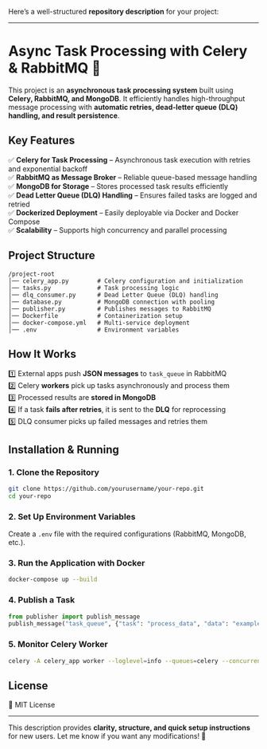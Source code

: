 Here’s a well-structured **repository description** for your project:  

---

# **Async Task Processing with Celery & RabbitMQ** 🚀  

This project is an **asynchronous task processing system** built using **Celery, RabbitMQ, and MongoDB**. It efficiently handles high-throughput message processing with **automatic retries, dead-letter queue (DLQ) handling, and result persistence**.  

## **Key Features**  
✅ **Celery for Task Processing** – Asynchronous task execution with retries and exponential backoff  
✅ **RabbitMQ as Message Broker** – Reliable queue-based message handling  
✅ **MongoDB for Storage** – Stores processed task results efficiently  
✅ **Dead Letter Queue (DLQ) Handling** – Ensures failed tasks are logged and retried  
✅ **Dockerized Deployment** – Easily deployable via Docker and Docker Compose  
✅ **Scalability** – Supports high concurrency and parallel processing  

## **Project Structure**  
```
/project-root  
│── celery_app.py        # Celery configuration and initialization  
│── tasks.py             # Task processing logic  
│── dlq_consumer.py      # Dead Letter Queue (DLQ) handling  
│── database.py          # MongoDB connection with pooling  
│── publisher.py         # Publishes messages to RabbitMQ  
│── Dockerfile           # Containerization setup  
│── docker-compose.yml   # Multi-service deployment  
│── .env                 # Environment variables  
```

## **How It Works**  
1️⃣ External apps push **JSON messages** to `task_queue` in RabbitMQ  
2️⃣ Celery **workers** pick up tasks asynchronously and process them  
3️⃣ Processed results are **stored in MongoDB**  
4️⃣ If a task **fails after retries**, it is sent to the **DLQ** for reprocessing  
5️⃣ DLQ consumer picks up failed messages and retries them  

## **Installation & Running**  
### **1. Clone the Repository**  
```sh
git clone https://github.com/yourusername/your-repo.git  
cd your-repo
```
### **2. Set Up Environment Variables**  
Create a `.env` file with the required configurations (RabbitMQ, MongoDB, etc.).  

### **3. Run the Application with Docker**  
```sh
docker-compose up --build
```

### **4. Publish a Task**  
```python
from publisher import publish_message  
publish_message("task_queue", {"task": "process_data", "data": "example"})
```

### **5. Monitor Celery Worker**  
```sh
celery -A celery_app worker --loglevel=info --queues=celery --concurrency=4
```

## **License**  
📜 MIT License  

---

This description provides **clarity, structure, and quick setup instructions** for new users. Let me know if you want any modifications! 🚀
